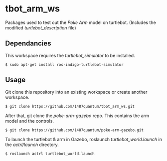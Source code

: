 # tbot_arm_ws
Packages used to test out the *Poke Arm* model on turtlebot. (Includes the modified *turtlebot_description* file)

## Dependancies
This workspace requires the *turtlebot_simulator* to be installed.
```
$ sudo apt-get install ros-indigo-turtlebot-simulator
```

## Usage
Git clone this repository into an existing workspace or create another workspace.
```
$ git clone https://github.com/1487quantum/tbot_arm_ws.git
```
After that, git clone the *poke-arm-gazebo* repo. This contains the arm model and the controls.
```
$ git clone https://github.com/1487quantum/poke-arm-gazebo.git
```
To launch the turtlebot & arm in Gazebo, roslaunch *turtlebot_world.launch* in the *actrl/launch* directory.
```
$ roslaunch actrl turtlebot_world.launch
```
